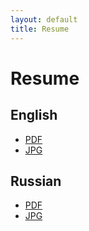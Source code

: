 ```yaml
---
layout: default
title: Resume
---
```


# Resume 

## English

* [PDF][pdfresume]
* [JPG][jpgresume]

## Russian

* [PDF][ruspdfresume]
* [JPG][rusjpgresume]

[pdfresume]: http://www.guicaro.com/assets/docs/resume/cabreraResume.pdf
[jpgresume]: http://www.guicaro.com/assets/docs/resume/cabreraResume.jpg
[ruspdfresume]: http://www.guicaro.com/assets/docs/resume/cabreraResume-rus.pdf
[rusjpgresume]: http://www.guicaro.com/assets/docs/resume/cabreraResume-rus.jpg

